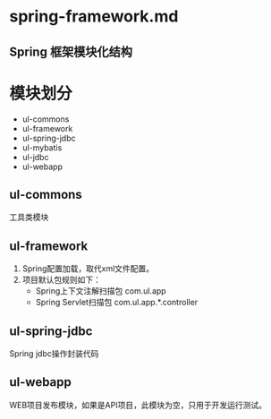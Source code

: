 spring-framework.md
==========================
Spring 框架模块化结构
--------------------------

# 模块划分
- ul-commons
- ul-framework
- ul-spring-jdbc
- ul-mybatis
- ul-jdbc
- ul-webapp

## ul-commons
工具类模块

## ul-framework
1. Spring配置加载，取代xml文件配置。 
2. 项目默认包规则如下：
    - Spring上下文注解扫描包 com.ul.app
    - Spring Servlet扫描包 com.ul.app.*.controller
 
## ul-spring-jdbc
Spring jdbc操作封装代码

## ul-webapp
WEB项目发布模块，如果是API项目，此模块为空，只用于开发运行测试。